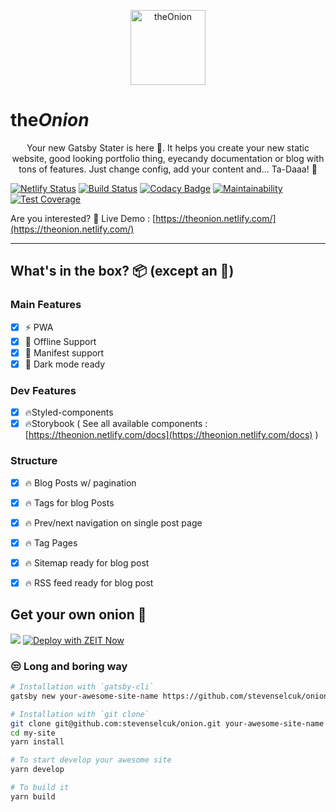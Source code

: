 <p align="center">
  <a href="https://github.com/stevenselcuk/onion">
    <img
      src="https://i.imgur.com/LKckQpu.png"
      height="120"
      alt="theOnion"
      title="Onion the Gatsby Starter"
    />
  </a>



<p align="center">
   <h1>the<em>Onion</em></h1>
</p>

<p align="center">
   Your new Gatsby Stater is here 🙌. It helps you create your new static website, good looking portfolio thing, eyecandy documentation or blog with tons of features. Just change config, add your content and... Ta-Daaa! 🎉
</p>


<p align="center">

[![Netlify Status](https://api.netlify.com/api/v1/badges/4e347905-c914-4073-80e7-266ae7a6a10a/deploy-status)](https://app.netlify.com/sites/theonion/deploys) [![Build Status](https://travis-ci.org/stevenselcuk/onion.svg?branch=master)](https://travis-ci.org/stevenselcuk/onion) [![Codacy Badge](https://api.codacy.com/project/badge/Grade/8b0835e049754e8fb92eb677b6383bd7)](https://www.codacy.com/manual/stevenjselcuk/onion?utm_source=github.com&amp;utm_medium=referral&amp;utm_content=stevenselcuk/onion&amp;utm_campaign=Badge_Grade) [![Maintainability](https://api.codeclimate.com/v1/badges/d1f98960e51cf320839b/maintainability)](https://codeclimate.com/github/stevenselcuk/onion/maintainability) [![Test Coverage](https://api.codeclimate.com/v1/badges/d1f98960e51cf320839b/test_coverage)](https://codeclimate.com/github/stevenselcuk/onion/test_coverage)

</p>

Are you interested? 👀 Live Demo : [https://theonion.netlify.com/](https://theonion.netlify.com/)


***

## What's in the box? 📦 (except an 🧅)

### Main Features

- [X] ⚡️ PWA
- [X] 🔌 Offline Support
- [X] 🤖 Manifest support
- [X] 🎨 Dark mode ready

### Dev Features
- [X] 🔥Styled-components
- [X] 🔥Storybook ( See all available components : [https://theonion.netlify.com/docs](https://theonion.netlify.com/docs) )

### Structure
- [X] 🔥 Blog Posts w/ pagination
- [X] 🔥 Tags for blog Posts
- [X] 🔥 Prev/next navigation on single post page
- [X] 🔥 Tag Pages
- [X] 🔥 Sitemap ready for blog post
- [X] 🔥 RSS feed ready for blog post


## Get your own onion 🧅


[![](https://www.netlify.com/img/deploy/button.svg)](https://app.netlify.com/start/deploy?repository=https://github.com/stevenselcuk/onion) [![Deploy with ZEIT Now](https://zeit.co/button)](https://zeit.co/import/project?template=https://github.com/stevenselcuk/onion)

### 😒 Long and boring way

```bash
# Installation with `gatsby-cli`
gatsby new your-awesome-site-name https://github.com/stevenselcuk/onion

# Installation with `git clone`
git clone git@github.com:stevenselcuk/onion.git your-awesome-site-name
cd my-site
yarn install

# To start develop your awesome site
yarn develop

# To build it
yarn build
```
